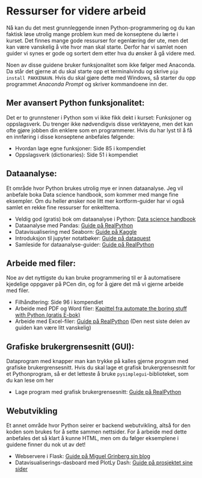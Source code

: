 # Ressurser for videre arbeid

Nå kan du det mest grunnleggende innen Python-programmering og du kan faktisk løse utrolig mange problem kun med de konseptene du lærte i kurset. Det finnes mange gode ressurser for egenlæring der ute, men det kan være vanskelig å vite hvor man skal starte. Derfor har vi samlet noen guider vi synes er gode og sortert dem etter hva du ønsker å gå videre med.



Noen av disse guidene bruker funksjonalitet som ikke følger med Anaconda. Da står det gjerne at du skal starte opp et terminalvindu og skrive `pip install PAKKENAVN`. Hvis du skal gjøre dette med Windows, så starter du opp programmet *Anaconda Prompt* og skriver kommandoene inn der.



## Mer avansert Python funksjonalitet:

Det er to grunnstener i Python som vi ikke fikk dekt i kurset: Funksjoner og oppslagsverk. Du trenger ikke  nødvendigvis disse verktøyene, men det kan ofte gjøre jobben din enklere som en programmerer. Hvis du har lyst til å få en innføring i disse konseptene anbefales følgende:

* Hvordan lage egne funksjoner: Side 85 i kompendiet
* Oppslagsverk (dictionaries): Side 51 i kompendiet



## Dataanalyse:

Et område hvor Python brukes utrolig mye er innen dataanalyse. Jeg vil anbefale boka Data science handbook, som kommer med mange fine eksempler. Om du heller ønsker noe litt mer kortform-guider har vi også samlet en rekke fine ressurser for enkelttema.

* Veldig god (gratis) bok om dataanalyse i Python: [Data science handbook](https://jakevdp.github.io/PythonDataScienceHandbook/)
* Dataanalyse med Pandas: [Guide på RealPython](https://realpython.com/learning-paths/pandas-data-science/)
* Datavisualisering med Seaborn: [Guide på Kaggle](https://www.kaggle.com/learn/data-visualization/)
* Introduksjon til jupyter notatbøker: [Guide på dataquest](https://www.dataquest.io/blog/jupyter-notebook-tutorial/)
* Samleside for dataanalyse-guider: [Guide på RealPython](https://realpython.com/tutorials/data-science/)



## Arbeide med filer:

Noe av det nyttigste du kan bruke programmering til er å automatisere kjedelige oppgaver på PCen din, og for å gjøre det må vi gjerne arbeide med filer. 

* Filhåndtering: Side 96 i kompendiet
* Arbeide med PDF og Word filer: [Kapittel fra automate the boring stuff with Python (gratis E-bok)](https://automatetheboringstuff.com/2e/chapter15/)
* Arbeide med Excel-filer: [Guide på RealPython](https://realpython.com/openpyxl-excel-spreadsheets-python/)  (Den nest siste delen av guiden kan være litt vanskelig)



## Grafiske brukergrensesnitt (GUI):

Dataprogram med knapper man kan trykke på kalles gjerne program med grafiske brukergrensesnitt. Hvis du skal lage et grafisk brukergrensesnitt for et Pythonprogram, så er det letteste å bruke `pysimplegui`-biblioteket, som du kan lese om her

* Lage program med grafisk brukergrensesnitt: [Guide på RealPython](https://realpython.com/pysimplegui-python/)



## Webutvikling

Et annet område hvor Python seirer er backend webutvikling, altså for den koden som  brukes for å sette sammen nettsider. For å arbeide med dette anbefales det så klart å kunne HTML, men om du følger eksemplene i guidene finner du nok ut av det!

* Webservere i Flask: [Guide på Miguel Grinberg sin blog](https://blog.miguelgrinberg.com/post/the-flask-mega-tutorial-part-i-hello-world)
* Datavisualiserings-dasboard med PlotLy Dash: [Guide på prosjektet sine sider](https://dash.plotly.com/)